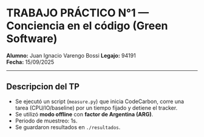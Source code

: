 # TRABAJO PRÁCTICO N°1 — Conciencia en el código (Green Software)

**Alumno:** Juan Ignacio Varengo Bossi
**Legajo:** 94191  
**Fecha:** 15/09/2025

---
## Descripcion del TP
- Se ejecutó un script (`measure.py`) que inicia CodeCarbon, corre una tarea (CPU/IO/baseline) por un tiempo fijado y detiene el tracker.
- Se utilizó **modo offline** con **factor de Argentina (ARG)**.
- Periodo de muestreo: 1s.
- Se guardaron resultados en `./resultados`.

